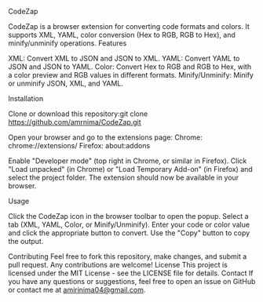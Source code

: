 CodeZap

CodeZap is a browser extension for converting code formats and colors. It supports XML, YAML, color conversion (Hex to RGB, RGB to Hex), and minify/unminify operations.
Features

XML: Convert XML to JSON and JSON to XML.
YAML: Convert YAML to JSON and JSON to YAML.
Color: Convert Hex to RGB and RGB to Hex, with a color preview and RGB values in different formats.
Minify/Unminify: Minify or unminify JSON, XML, and YAML.

Installation

Clone or download this repository:git clone https://github.com/amrnima/CodeZap.git


Open your browser and go to the extensions page:
Chrome: chrome://extensions/
Firefox: about:addons


Enable "Developer mode" (top right in Chrome, or similar in Firefox).
Click "Load unpacked" (in Chrome) or "Load Temporary Add-on" (in Firefox) and select the project folder.
The extension should now be available in your browser.

Usage

Click the CodeZap icon in the browser toolbar to open the popup.
Select a tab (XML, YAML, Color, or Minify/Unminify).
Enter your code or color value and click the appropriate button to convert.
Use the "Copy" button to copy the output.

Contributing
Feel free to fork this repository, make changes, and submit a pull request. Any contributions are welcome!
License
This project is licensed under the MIT License - see the LICENSE file for details.
Contact
If you have any questions or suggestions, feel free to open an issue on GitHub or contact me at amirinima04@gmail.com.
